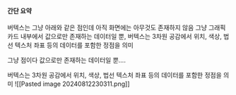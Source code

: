 #### 간단 요약

버텍스는 그냥 아래와 같은 점인데 아직 화면에는 아무것도 존재하지 않음 그냥 그래픽 카드 내부에서 값으로만 존재하는 데이터일 뿐, 버텍스는 3차원 공감에서 위치, 색상, 법선 텍스처 좌표 등의 데이터를 포함한 정점을 의미

그냥 점이다 값으로만 존재하는 데이터일 뿐....

버텍스는 3차원 공감에서 위치, 색상, 법선 텍스처 좌표 등의 데이터를 포함한 정점을 의미
![[Pasted image 20240812230311.png]]
